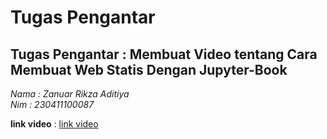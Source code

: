 # Tugas Pengantar
## Tugas Pengantar : Membuat Video tentang Cara Membuat Web Statis Dengan Jupyter-Book

*Nama : Zanuar Rikza Aditiya*  
*Nim : 230411100087* 

**link video** : [link video](https://youtu.be/K6wJvsTmFjo)